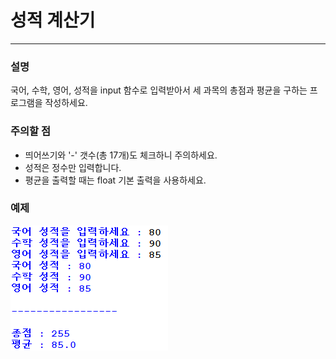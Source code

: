 # 성적 계산기
****
### 설명
국어, 수학, 영어, 성적을 input 함수로 입력받아서 세 과목의 총점과 평균을 구하는 프로그램을 작성하세요.

### 주의할 점
- 띄어쓰기와 '-' 갯수(총 17개)도 체크하니 주의하세요.
- 성적은 정수만 입력합니다.
- 평균을 출력할 때는 float 기본 출력을 사용하세요.

### 예제
![](/week03/p1/00.png)
